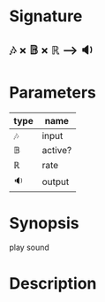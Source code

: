 # Signature
## 🎶 × 𝔹 × ℝ ⟶ 🔉

# Parameters

| type | name |
|------|------|
|🎶|input|
|𝔹|active?|
|ℝ|rate|
|🔉|output|

# Synopsis
play sound

# Description
